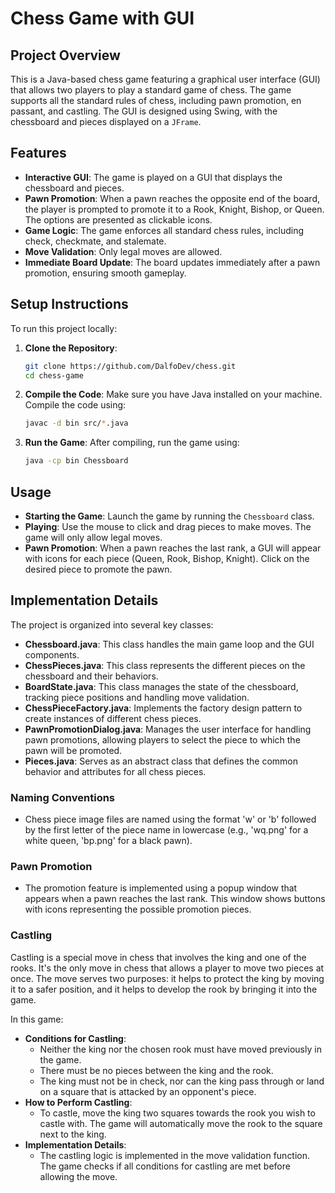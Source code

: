 # Chess Game with GUI

## Project Overview

This is a Java-based chess game featuring a graphical user interface (GUI) that allows two players to play a standard game of chess. The game supports all the standard rules of chess, including pawn promotion, en passant, and castling. The GUI is designed using Swing, with the chessboard and pieces displayed on a `JFrame`.

## Features

- **Interactive GUI**: The game is played on a GUI that displays the chessboard and pieces.
- **Pawn Promotion**: When a pawn reaches the opposite end of the board, the player is prompted to promote it to a Rook, Knight, Bishop, or Queen. The options are presented as clickable icons.
- **Game Logic**: The game enforces all standard chess rules, including check, checkmate, and stalemate.
- **Move Validation**: Only legal moves are allowed.
- **Immediate Board Update**: The board updates immediately after a pawn promotion, ensuring smooth gameplay.

## Setup Instructions

To run this project locally:

1. **Clone the Repository**:
   ```bash
   git clone https://github.com/DalfoDev/chess.git
   cd chess-game
   ```
2. **Compile the Code**:
   Make sure you have Java installed on your machine. Compile the code using:
   ```bash
   javac -d bin src/*.java
   ```
3. **Run the Game**:
   After compiling, run the game using:
   ```bash
   java -cp bin Chessboard
   ```

## Usage

- **Starting the Game**: Launch the game by running the `Chessboard` class.
- **Playing**: Use the mouse to click and drag pieces to make moves. The game will only allow legal moves.
- **Pawn Promotion**: When a pawn reaches the last rank, a GUI will appear with icons for each piece (Queen, Rook, Bishop, Knight). Click on the desired piece to promote the pawn.

## Implementation Details

The project is organized into several key classes:

- **Chessboard.java**: This class handles the main game loop and the GUI components.
- **ChessPieces.java**: This class represents the different pieces on the chessboard and their behaviors.
- **BoardState.java**: This class manages the state of the chessboard, tracking piece positions and handling move validation.
- **ChessPieceFactory.java**: Implements the factory design pattern to create instances of different chess pieces.
- **PawnPromotionDialog.java**: Manages the user interface for handling pawn promotions, allowing players to select the piece to which the pawn will be promoted.
- **Pieces.java**: Serves as an abstract class that defines the common behavior and attributes for all chess pieces.

### Naming Conventions

- Chess piece image files are named using the format 'w' or 'b' followed by the first letter of the piece name in lowercase (e.g., 'wq.png' for a white queen, 'bp.png' for a black pawn).

### Pawn Promotion

- The promotion feature is implemented using a popup window that appears when a pawn reaches the last rank. This window shows buttons with icons representing the possible promotion pieces.

### Castling

Castling is a special move in chess that involves the king and one of the rooks. It's the only move in chess that allows a player to move two pieces at once. The move serves two purposes: it helps to protect the king by moving it to a safer position, and it helps to develop the rook by bringing it into the game.

In this game:

- **Conditions for Castling**:
  - Neither the king nor the chosen rook must have moved previously in the game.
  - There must be no pieces between the king and the rook.
  - The king must not be in check, nor can the king pass through or land on a square that is attacked by an opponent's piece.
- **How to Perform Castling**:
  - To castle, move the king two squares towards the rook you wish to castle with. The game will automatically move the rook to the square next to the king.
- **Implementation Details**:
  - The castling logic is implemented in the move validation function. The game checks if all conditions for castling are met before allowing the move.
